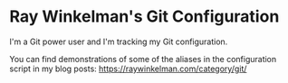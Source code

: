 # Ray Winkelman's Git Configuration
I'm a Git power user and I'm tracking my Git configuration.

You can find demonstrations of some of the aliases in the configuration script in my blog posts:
https://raywinkelman.com/category/git/
